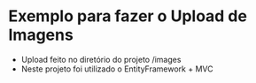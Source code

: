 # Exemplo para fazer o Upload de Imagens

- Upload feito no diretório do projeto /images 
- Neste projeto foi utilizado o EntityFramework + MVC
